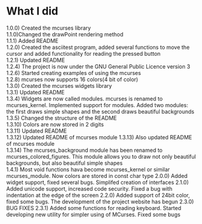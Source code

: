 # What I did

1.0.0) Created the mcurses library  
1.1.0)Changed the drawPoint rendering method  
1.1.1) Added README  
1.2.0) Created the asciitest program, added several functions to 
move the cursor and added functionality for reading the pressed button  
1.2.1) Updated README  
1.2.4) The project is now under the GNU General Public Licence version 3  
1.2.6) Started creating examples of using the mcurses  
1.2.8) mcurses now supports 16 colors(4 bit of color)  
1.3.0) Created the mcurses widgets library  
1.3.1) Updated README  
1.3.4) Widgets are now called modules. mcurses is renamed to 
mcurses_kernel. Implemented support for modules. Added two modules: 
the first draws simple shapes and the second draws beautiful backgrounds  
1.3.5) Changed the structure of the README  
1.3.10) Colors are now stored in 2 digits  
1.3.11) Updated README  
1.3.12) Updated README of mcurses module 
1.3.13) Also updated README of mcurses module  
1.3.14) The mcurses_background module has been renamed to 
mcurses_colored_figures. This module allows you to draw not only beautiful 
backgrounds, but also beautiful simple shapes  
1.4.1) Most void functions hava become mcurses_kernel or similar mcurses_module. Now colors are stored in const char type
2.0.0) Added widget support, fixed several bugs. Simplifed creation of interfaces
2.1.0) Added unicode support, increased code security. Fixed a bug with indentation at the edge of the screen
2.2.0) Added support of 24bit color, fixed some bugs. The development of the project website has begun
2.3.0) BUG FIXES
2.3.1) Added some functions for reading keyboard. Started developing new utility for simpler using of MCurses. Fixed some bugs